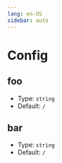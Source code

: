 ```yaml
---
lang: en-US
sidebar: auto
---
```


# Config

## foo

- Type: `string`
- Default: `/`

## bar

- Type: `string`
- Default: `/`
